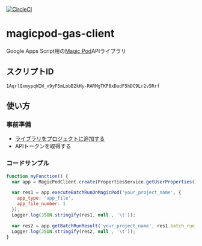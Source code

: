 [![CircleCI](https://circleci.com/gh/andysumi/magicpod-gas-client.svg?style=svg)](https://circleci.com/gh/andysumi/magicpod-gas-client)

# magicpod-gas-client

Google Apps Script用の[Magic Pod](https://magic-pod.com/)APIライブラリ

## スクリプトID

`1AqrlQxmypqWIW_x9yF5mLobB2kHy-RARMgTKP8xDudF5hDC9Lr2v5Rrf`

## 使い方

### 事前準備

- [ライブラリをプロジェクトに追加する](https://developers.google.com/apps-script/guides/libraries)
- APIトークンを取得する

### コードサンプル

```js
function myFunction() {
  var app = MagicPodClient.create(PropertiesService.getUserProperties().getProperty('MAGICPOD_TOKEN'), 'your_org_name');

  var res1 = app.executeBatchRunOnMagicPod('your_project_name', {
    app_type: 'app_file',
    app_file_number: 1
  });
  Logger.log(JSON.stringify(res1, null , '\t'));

  var res2 = app.getBatchRunResult('your_project_name', res1.batch_run_number);
  Logger.log(JSON.stringify(res2, null , '\t'));
}
```
